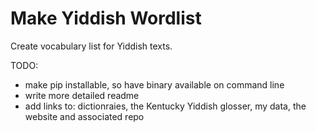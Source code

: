 # Make Yiddish Wordlist

Create vocabulary list for Yiddish texts.

TODO:
- make pip installable, so have binary available on command line
- write more detailed readme
- add links to: dictionraies, the Kentucky Yiddish glosser, my data, the website
  and associated repo
